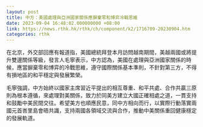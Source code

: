 ```yaml
---
layout: post
title: 中方：美國處理與亞洲國家關係應摒棄零和博弈冷戰思維
date: 2023-09-04 16:48:02.000000000 +08:00
link: https://news.rthk.hk/rthk/ch/component/k2/1716709-20230904.htm
categories: rthk
---
```


在北京，外交部回應有報道指，美國總統拜登本月訪問越南期間，美越兩國或將提升雙邊關係等級，發言人毛寧表示，中方認為，美國在處理與亞洲國家關係的時候，應當摒棄零和博弈的冷戰思維，遵守國際關係基本準則，不針對第三方，不得有損地區的和平穩定與發展繁榮。

毛寧強調，中方始終以國家主席習近平提出的相互尊重、和平共處、合作共贏三原則為根本遵循，來處理對美關係，致力於同美方建立大國正確相處之道，一貫支持和鼓勵中美民間交往。希望美方也順應民意，同中方相向而行，以實際行動落實兩國元首峇里島會晤共識，支持兩國各領域交流與合作，推動中美關係重回健康穩定的發展軌道。
